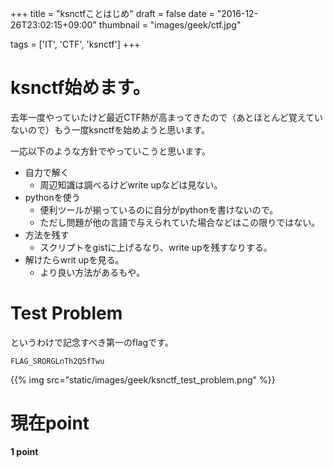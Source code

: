 +++
title = "ksnctfことはじめ"
draft = false
date = "2016-12-26T23:02:15+09:00"
thumbnail = "images/geek/ctf.jpg"

tags = ['IT', 'CTF', 'ksnctf']
+++

# ksnctf始めます。

去年一度やっていたけど最近CTF熱が高まってきたので（あとほとんど覚えていないので）もう一度ksnctfを始めようと思います。

一応以下のような方針でやっていこうと思います。

+ 自力で解く
    + 周辺知識は調べるけどwrite upなどは見ない。
+ pythonを使う
    + 便利ツールが揃っているのに自分がpythonを書けないので。
    + ただし問題が他の言語で与えられていた場合などはこの限りではない。
+ 方法を残す
    + スクリプトをgistに上げるなり、write upを残すなりする。
+ 解けたらwrit upを見る。
    + より良い方法があるもや。

# Test Problem

というわけで記念すべき第一のflagです。

```
FLAG_SRORGLnTh2Q5fTwu
```

{{% img src="static/images/geek/ksnctf_test_problem.png" %}}

# 現在point

**1 point**
